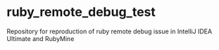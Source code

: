 # ruby_remote_debug_test
Repository for reproduction of ruby remote debug issue in IntelliJ IDEA Ultimate and RubyMine
